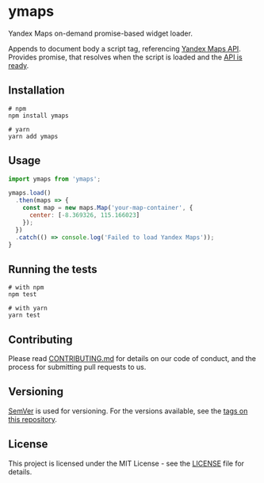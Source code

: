 # ymaps
Yandex Maps on-demand promise-based widget loader.

Appends to document body a script tag, referencing [Yandex Maps API](https://tech.yandex.com/maps/jsapi/). Provides promise, that resolves when the script is loaded and the [API is ready](https://tech.yandex.com/maps/doc/jsapi/2.1/dg/concepts/load-docpage/#api-ready).

## Installation

```shell
# npm
npm install ymaps

# yarn
yarn add ymaps
```

## Usage

```javascript
import ymaps from 'ymaps';

ymaps.load()
  .then(maps => {
    const map = new maps.Map('your-map-container', {
      center: [-8.369326, 115.166023]
    });
  })
  .catch(() => console.log('Failed to load Yandex Maps'));
}
```

## Running the tests

```shell
# with npm
npm test

# with yarn
yarn test
```

## Contributing

Please read [CONTRIBUTING.md](CONTRIBUTING.md) for details on our code of conduct, and the process for submitting pull requests to us.

## Versioning

[SemVer](http://semver.org/) is used for versioning. For the versions available, see the [tags on this repository](https://github.com/sergeysolovev/ymaps/tags).

## License

This project is licensed under the MIT License - see the [LICENSE](LICENSE) file for details.
